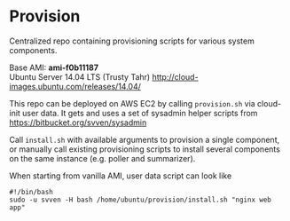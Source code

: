 Provision
=======

Centralized repo containing provisioning scripts for various system components.

Base AMI: **ami-f0b11187**  
Ubuntu Server 14.04 LTS (Trusty Tahr) http://cloud-images.ubuntu.com/releases/14.04/

This repo can be deployed on AWS EC2 by calling `provision.sh` via cloud-init user data. It gets and uses a set of sysadmin helper scripts from https://bitbucket.org/svven/sysadmin

Call `install.sh` with available arguments to provision a single component, or manually call existing provisioning scripts to install several components on the same instance (e.g. poller and summarizer).

When starting from vanilla AMI, user data script can look like

```
#!/bin/bash
sudo -u svven -H bash /home/ubuntu/provision/install.sh "nginx web app"
```
